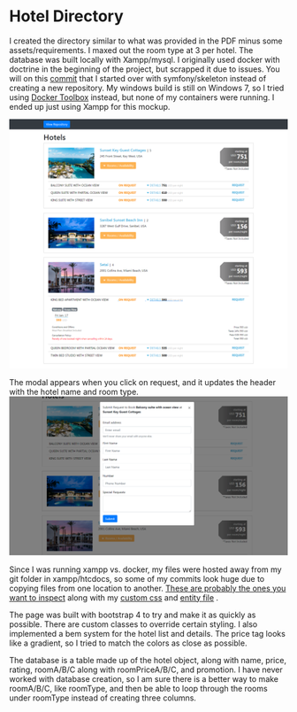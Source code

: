 # Hotel Directory

I created the directory similar to what was provided in the PDF minus some assets/requirements. I maxed out the room type at 3 per hotel. The database was built locally with Xampp/mysql. I originally used docker with doctrine in the beginning of the project, but scrapped it due to issues. You will on this [commit](https://github.com/jenny-q/overseas/commit/085e52cc4f9bc64af19b962d0c9ba7354f00ee9c) that I started over with symfony/skeleton instead of creating a new repository. My windows build is still on Windows 7, so I tried using [Docker Toolbox](https://docs.docker.com/toolbox/toolbox_install_windows/) instead, but none of my containers were running. I ended up just using Xampp for this mockup.

![alt text](https://github.com/jenny-q/overseas/blob/master/wholepage.png "Page View")


The modal appears when you click on request, and it updates the header with the hotel name and room type.
![alt text](https://github.com/jenny-q/overseas/blob/master/modal.png "Modal View")


Since I was running xampp vs. docker, my files were hosted away from my git folder in xampp/htcdocs, so some of my commits look huge due to copying files from one location to another. [These are probably the ones you want to inspect](https://github.com/jenny-q/overseas/commit/07e727c68319c73cbb518680a9d11edfa5b130a8) along with my [custom css](https://github.com/jenny-q/overseas/blob/5068fb382b48374ab6344fc949520959cd6293c6/public/css/hotel.css) and [entity file](https://github.com/jenny-q/overseas/blob/5068fb382b48374ab6344fc949520959cd6293c6/src/Entity/Hotel.php) .


The page was built with bootstrap 4 to try and make it as quickly as possible. There are custom classes to override certain styling. I also implemented a bem system for the hotel list and details. The price tag looks like a gradient, so I tried to match the colors as close as possible.

The database is a table made up of the hotel object, along with name, price, rating, roomA/B/C along with roomPriceA/B/C, and promotion. I have never worked with database creation, so I am sure there is a better way to make roomA/B/C, like roomType, and then be able to loop through the rooms under roomType instead of creating three columns.

